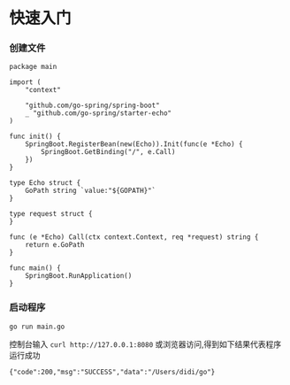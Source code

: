 # 快速入门

### 创建文件

```
package main

import (
	"context"

	"github.com/go-spring/spring-boot"
	_ "github.com/go-spring/starter-echo"
)

func init() {
	SpringBoot.RegisterBean(new(Echo)).Init(func(e *Echo) {
		SpringBoot.GetBinding("/", e.Call)
	})
}

type Echo struct {
	GoPath string `value:"${GOPATH}"`
}

type request struct {
}

func (e *Echo) Call(ctx context.Context, req *request) string {
	return e.GoPath
}

func main() {
	SpringBoot.RunApplication()
}
```

### 启动程序

```
go run main.go
```

控制台输入 `curl http://127.0.0.1:8080` 或浏览器访问,得到如下结果代表程序运行成功

```
{"code":200,"msg":"SUCCESS","data":"/Users/didi/go"}
```
